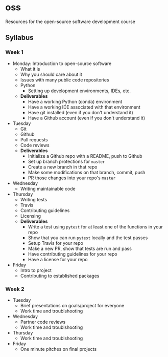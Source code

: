 # oss
Resources for the open-source software development course

## Syllabus
### Week 1
- Monday: Introduction to open-source software
  - What it is
  - Why you should care about it 
  - Issues with many public code repositories
  - Python
    - Setting up development environments, IDEs, etc. 
  - **Deliverables**
    - Have a working Python (conda) environment
    - Have a working IDE associated with that environment
    - Have git installed (even if you don't understand it)
    - Have a Github account (even if you don't understand it)
- Tuesday
  - Git
  - Github
  - Pull requests
  - Code reviews
  - **Deliverables**
    - Initialize a Github repo with a README, push to Github
    - Set up branch protections for `master`
    - Create a new branch in that repo
    - Make some modifications on that branch, commit, push
    - PR those changes into your repo's `master`
- Wednesday
  - Writing maintainable code
- Thursday
  - Writing tests
  - Travis
  - Contributing guidelines
  - Licensing
  - **Deliverables**
    - Write a test using `pytest` for at least one of the functions in your repo
    - Show that you can run `pytest` locally and the test passes
    - Setup Travis for your repo
    - Make a new PR, show that tests are run and pass
    - Have contributing guidelines for your repo 
    - Have a license for your repo
- Friday
  - Intro to project
  - Contributing to established packages
### Week 2
- Tuesday
  - Brief presentations on goals/project for everyone
  - Work time and troublshooting
- Wednesday
  - Partner code reviews 
  - Work time and troublshooting
- Thursday
  - Work time and troublshooting
- Friday
  - One minute pitches on final projects
